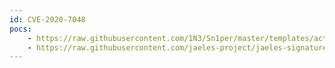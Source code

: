 ```yaml
---
id: CVE-2020-7048
pocs:
    - https://raw.githubusercontent.com/1N3/Sn1per/master/templates/active/CVE-2020-7048_-_WP_Database_Reset_3.15_Unauthenticated_Database_Reset.sh
    - https://raw.githubusercontent.com/jaeles-project/jaeles-signatures/master/cves/wordpress-db-reset-cve-2020-7048.yaml
---
```

